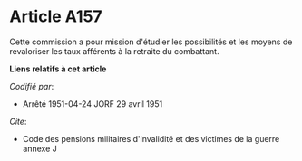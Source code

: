 # Article A157

Cette commission a pour mission d'étudier les possibilités et les moyens de revaloriser les taux afférents à la retraite du
combattant.

**Liens relatifs à cet article**

_Codifié par_:

  - Arrêté 1951-04-24 JORF 29 avril 1951

_Cite_:

  - Code des pensions militaires d'invalidité et des victimes de la guerre annexe J
